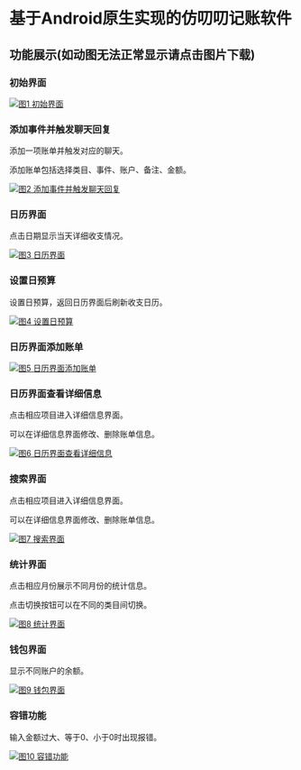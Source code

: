 # 基于Android原生实现的仿叨叨记账软件

## 功能展示(如动图无法正常显示请点击图片下载)
### 初始界面
[![图1 初始界面](https://objectstorageapi.hzh.sealos.run/kdubuo6i-sealaf-douumbmxo2-cloud-bin/resource/chat-pic/1.png)](https://objectstorageapi.hzh.sealos.run/kdubuo6i-sealaf-douumbmxo2-cloud-bin/resource/chat-pic/1.png)

### 添加事件并触发聊天回复
添加一项账单并触发对应的聊天。

添加账单包括选择类目、事件、账户、备注、金额。

[![图2 添加事件并触发聊天回复](https://objectstorageapi.hzh.sealos.run/kdubuo6i-sealaf-douumbmxo2-cloud-bin/resource/chat-pic/2.gif)](https://objectstorageapi.hzh.sealos.run/kdubuo6i-sealaf-douumbmxo2-cloud-bin/resource/chat-pic/2.gif)

### 日历界面
点击日期显示当天详细收支情况。

[![图3 日历界面](https://objectstorageapi.hzh.sealos.run/kdubuo6i-sealaf-douumbmxo2-cloud-bin/resource/chat-pic/3.gif)](https://objectstorageapi.hzh.sealos.run/kdubuo6i-sealaf-douumbmxo2-cloud-bin/resource/chat-pic/3.gif)

### 设置日预算
设置日预算，返回日历界面后刷新收支日历。

[![图4 设置日预算](https://objectstorageapi.hzh.sealos.run/kdubuo6i-sealaf-douumbmxo2-cloud-bin/resource/chat-pic/4.gif)](https://objectstorageapi.hzh.sealos.run/kdubuo6i-sealaf-douumbmxo2-cloud-bin/resource/chat-pic/4.gif)

### 日历界面添加账单

[![图5 日历界面添加账单](https://objectstorageapi.hzh.sealos.run/kdubuo6i-sealaf-douumbmxo2-cloud-bin/resource/chat-pic/5.gif)](https://objectstorageapi.hzh.sealos.run/kdubuo6i-sealaf-douumbmxo2-cloud-bin/resource/chat-pic/5.gif)

### 日历界面查看详细信息
点击相应项目进入详细信息界面。

可以在详细信息界面修改、删除账单信息。

[![图6 日历界面查看详细信息](https://objectstorageapi.hzh.sealos.run/kdubuo6i-sealaf-douumbmxo2-cloud-bin/resource/chat-pic/6.gif)](https://objectstorageapi.hzh.sealos.run/kdubuo6i-sealaf-douumbmxo2-cloud-bin/resource/chat-pic/6.gif)

### 搜索界面
点击相应项目进入详细信息界面。

可以在详细信息界面修改、删除账单信息。

[![图7 搜索界面](https://objectstorageapi.hzh.sealos.run/kdubuo6i-sealaf-douumbmxo2-cloud-bin/resource/chat-pic/7.gif)](https://objectstorageapi.hzh.sealos.run/kdubuo6i-sealaf-douumbmxo2-cloud-bin/resource/chat-pic/7.gif)

### 统计界面
点击相应月份展示不同月份的统计信息。

点击切换按钮可以在不同的类目间切换。

[![图8 统计界面](https://objectstorageapi.hzh.sealos.run/kdubuo6i-sealaf-douumbmxo2-cloud-bin/resource/chat-pic/8.gif)](https://objectstorageapi.hzh.sealos.run/kdubuo6i-sealaf-douumbmxo2-cloud-bin/resource/chat-pic/8.gif)

### 钱包界面
显示不同账户的余额。

[![图9 钱包界面](https://objectstorageapi.hzh.sealos.run/kdubuo6i-sealaf-douumbmxo2-cloud-bin/resource/chat-pic/9.png)](https://objectstorageapi.hzh.sealos.run/kdubuo6i-sealaf-douumbmxo2-cloud-bin/resource/chat-pic/9.png)

### 容错功能
输入金额过大、等于0、小于0时出现报错。

[![图10 容错功能](https://objectstorageapi.hzh.sealos.run/kdubuo6i-sealaf-douumbmxo2-cloud-bin/resource/chat-pic/10.gif)](https://objectstorageapi.hzh.sealos.run/kdubuo6i-sealaf-douumbmxo2-cloud-bin/resource/chat-pic/10.gif)